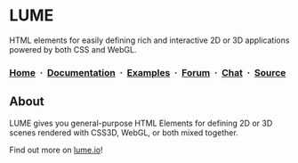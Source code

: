 # LUME

HTML elements for easily defining rich and interactive 2D or 3D applications
powered by both CSS and WebGL.

<h3>
  <a href="//lume.io">Home</a>&nbsp;&nbsp;·&nbsp;
  <a href="//lume.io/docs">Documentation</a>&nbsp;&nbsp;·&nbsp;
  <a href="//lume.io/docs/#/examples/hello-world/">Examples</a>&nbsp;&nbsp;·&nbsp;
  <a href="//lume.community">Forum</a>&nbsp;&nbsp;·&nbsp;
  <a href="//discord.gg/PgeyevP">Chat</a>&nbsp;&nbsp;·&nbsp;
  <a href="//github.com/lume/lume">Source</a>
</h3>

## About

LUME gives you general-purpose HTML Elements for defining 2D or 3D scenes
rendered with CSS3D, WebGL, or both mixed together.

Find out more on [lume.io](//lume.io)!
